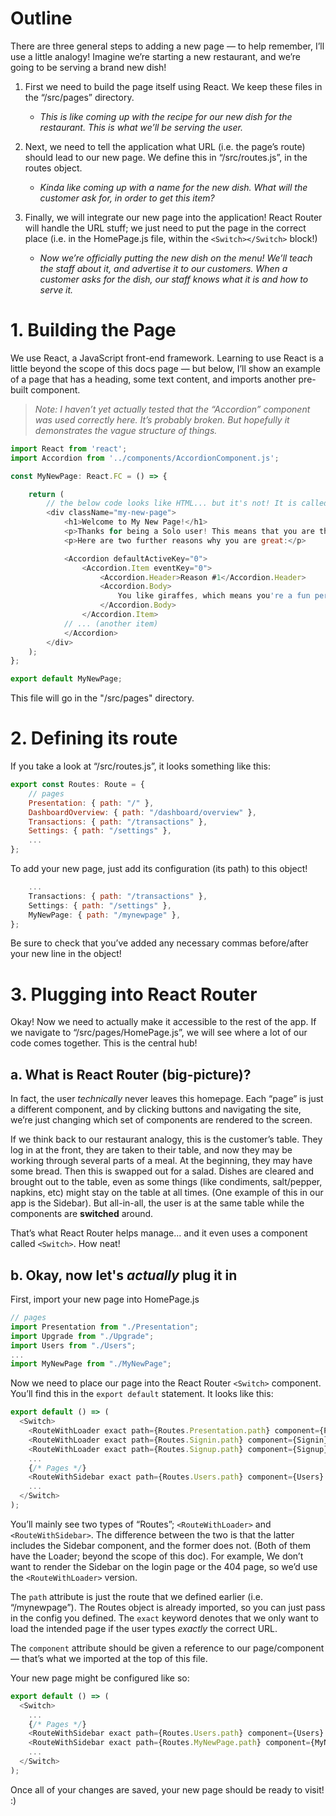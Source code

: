 # Outline

There are three general steps to adding a new page — to help remember, I’ll use a little analogy! Imagine we’re starting a new restaurant, and we’re going to be serving a brand new dish!

1. First we need to build the page itself using React. We keep these files in the “/src/pages” directory.
    - *This is like coming up with the recipe for our new dish for the restaurant. This is what we’ll be serving the user.*

2. Next, we need to tell the application what URL (i.e. the page’s route) should lead to our new page. We define this in “/src/routes.js”, in the routes object.
    - *Kinda like coming up with a name for the new dish. What will the customer ask for, in order to get this item?*

3. Finally, we will integrate our new page into the application! React Router will handle the URL stuff; we just need to put the page in the correct place (i.e. in the HomePage.js file, within the `<Switch></Switch>` block!)
    - *Now we’re officially putting the new dish on the menu! We’ll teach the staff about it, and advertise it to our customers. When a customer asks for the dish, our staff knows what it is and how to serve it.*

# 1. Building the Page

We use React, a JavaScript front-end framework. Learning to use React is a little beyond the scope of this docs page — but below, I’ll show an example of a page that has a heading, some text content, and imports another pre-built component.

> *Note: I haven’t yet actually tested that the “Accordion” component was used correctly here. It’s probably broken. But hopefully it demonstrates the vague structure of things.*

```javascript
import React from 'react';
import Accordion from '../components/AccordionComponent.js';

const MyNewPage: React.FC = () => {

    return (
        // the below code looks like HTML... but it's not! It is called "JSX".
        <div className="my-new-page">
            <h1>Welcome to My New Page!</h1>
            <p>Thanks for being a Solo user! This means that you are the coolest.</p>
            <p>Here are two further reasons why you are great:</p>

            <Accordion defaultActiveKey="0">
                <Accordion.Item eventKey="0">
                    <Accordion.Header>Reason #1</Accordion.Header>
                    <Accordion.Body>
                        You like giraffes, which means you're a fun person.
                    </Accordion.Body>
                </Accordion.Item>
            // ... (another item)
            </Accordion>
        </div>
    );
};

export default MyNewPage;
```

This file will go in the "/src/pages" directory.

# 2. Defining its route

If you take a look at “/src/routes.js”, it looks something like this:

```javascript
export const Routes: Route = {
    // pages
    Presentation: { path: "/" },
    DashboardOverview: { path: "/dashboard/overview" },
    Transactions: { path: "/transactions" },
    Settings: { path: "/settings" },
    ...
};
```
To add your new page, just add its configuration (its path) to this object!
```javascript
    ...
    Transactions: { path: "/transactions" },
    Settings: { path: "/settings" },
    MyNewPage: { path: "/mynewpage" },
};
```

Be sure to check that you’ve added any necessary commas before/after your new line in the object!

# 3. Plugging into React Router

Okay! Now we need to actually make it accessible to the rest of the app. If we navigate to “/src/pages/HomePage.js”, we will see where a lot of our code comes together. This is the central hub!

## a. What is React Router (big-picture)?

In fact, the user *technically* never leaves this homepage. Each “page” is just a different component, and by clicking buttons and navigating the site, we’re just changing which set of components are rendered to the screen.

If we think back to our restaurant analogy, this is the customer’s table. They log in at the front, they are taken to their table, and now they may be working through several parts of a meal. At the beginning, they may have some bread. Then this is swapped out for a salad. Dishes are cleared and brought out to the table, even as some things (like condiments, salt/pepper, napkins, etc) might stay on the table at all times. (One example of this in our app is the Sidebar). But all-in-all, the user is at the same table while the components are **switched** around.

That’s what React Router helps manage... and it even uses a component called `<Switch>`. How neat!

## b. Okay, now let's *actually* plug it in

First, import your new page into HomePage.js

```javascript
// pages
import Presentation from "./Presentation";
import Upgrade from "./Upgrade";
import Users from "./Users";
...
import MyNewPage from "./MyNewPage";
```

Now we need to place our page into the React Router `<Switch>` component. You’ll find this in the `export default` statement. It looks like this:

```javascript
export default () => (
  <Switch>
    <RouteWithLoader exact path={Routes.Presentation.path} component={Presentation} />
    <RouteWithLoader exact path={Routes.Signin.path} component={Signin} />
    <RouteWithLoader exact path={Routes.Signup.path} component={Signup} />
    ...
    {/* Pages */}
    <RouteWithSidebar exact path={Routes.Users.path} component={Users} />
    ...
  </Switch>
);
```

You’ll mainly see two types of “Routes”; `<RouteWithLoader>`  and `<RouteWithSidebar>`. The difference between the two is that the latter includes the Sidebar component, and the former does not. (Both of them have the Loader; beyond the scope of this doc). For example, We don’t want to render the Sidebar on the login page or the 404 page, so we’d use the `<RouteWithLoader>` version.

The `path` attribute is just the route that we defined earlier (i.e. “/mynewpage”). The Routes object is already imported, so you can just pass in the config you defined. The `exact` keyword denotes that we only want to load the intended page if the user types *exactly* the correct URL.

The `component` attribute should be given a reference to our page/component — that’s what we imported at the top of this file.

Your new page might be configured like so:

```javascript
export default () => (
  <Switch>
    ...
    {/* Pages */}
    <RouteWithSidebar exact path={Routes.Users.path} component={Users} />
    <RouteWithSidebar exact path={Routes.MyNewPage.path} component={MyNewPage} />
    ...
  </Switch>
);
```

Once all of your changes are saved, your new page should be ready to visit! :)